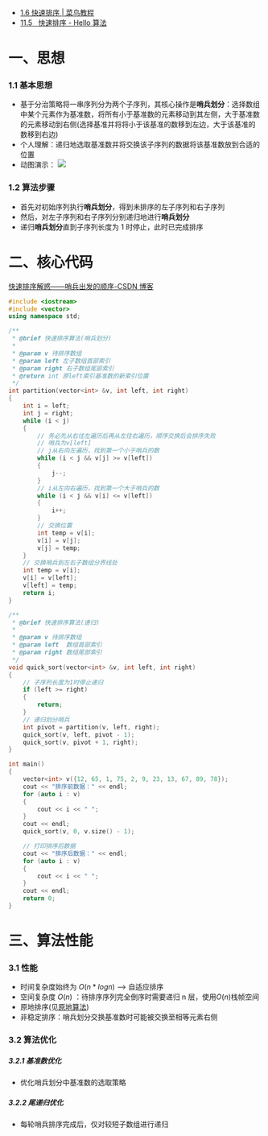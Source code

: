 - [1.6 快速排序 | 菜鸟教程](https://www.runoob.com/w3cnote/quick-sort-2.html)
- [11.5   快速排序 - Hello 算法](https://www.hello-algo.com/chapter_sorting/quick_sort/)

# 一、思想

### 1.1 基本思想

- 基于分治策略将一串序列分为两个子序列，其核心操作是**哨兵划分**：选择数组中某个元素作为基准数，将所有小于基准数的元素移动到其左侧，大于基准数的元素移动到右侧(选择基准并将将小于该基准的数移到左边，大于该基准的数移到右边)
- 个人理解：递归地选取基准数并将交换该子序列的数据将该基准数放到合适的位置
- 动图演示：
  ![](https://www.runoob.com/wp-content/uploads/2019/03/quickSort.gif)

### 1.2 算法步骤

- 首先对初始序列执行**哨兵划分**，得到未排序的左子序列和右子序列
- 然后，对左子序列和右子序列分别递归地进行**哨兵划分**
- 递归**哨兵划分**直到子序列长度为 1 时停止，此时已完成排序

# 二、核心代码

[快速排序解惑——哨兵出发的顺序-CSDN 博客](https://blog.csdn.net/csdnqixiaoxin/article/details/89429528)

```cpp
#include <iostream>
#include <vector>
using namespace std;

/**
 * @brief 快速排序算法(哨兵划分)
 *
 * @param v 待排序数组
 * @param left 左子数组首部索引
 * @param right 右子数组尾部索引
 * @return int 原left索引基准数的新索引位置
 */
int partition(vector<int> &v, int left, int right)
{
    int i = left;
    int j = right;
    while (i < j)
    {
	    // 务必先从右往左遍历后再从左往右遍历，顺序交换后会排序失败
	    // 哨兵为v[left]
        // j从右向左遍历，找到第一个小于哨兵的数
        while (i < j && v[j] >= v[left])
        {
            j--;
        }
        // i从左向右遍历，找到第一个大于哨兵的数
        while (i < j && v[i] <= v[left])
        {
            i++;
        }
        // 交换位置
        int temp = v[i];
        v[i] = v[j];
        v[j] = temp;
    }
    // 交换哨兵到左右子数组分界线处
    int temp = v[i];
    v[i] = v[left];
    v[left] = temp;
    return i;
}

/**
 * @brief 快速排序算法(递归)
 *
 * @param v 待排序数组
 * @param left  数组首部索引
 * @param right 数组尾部索引
 */
void quick_sort(vector<int> &v, int left, int right)
{
    // 子序列长度为1时停止递归
    if (left >= right)
    {
        return;
    }
    // 递归划分哨兵
    int pivot = partition(v, left, right);
    quick_sort(v, left, pivot - 1);
    quick_sort(v, pivot + 1, right);
}

int main()
{
    vector<int> v({12, 65, 1, 75, 2, 9, 23, 13, 67, 89, 78});
    cout << "排序前数据：" << endl;
    for (auto i : v)
    {
        cout << i << " ";
    }
    cout << endl;
    quick_sort(v, 0, v.size() - 1);

    // 打印排序后数据
    cout << "排序后数据：" << endl;
    for (auto i : v)
    {
        cout << i << " ";
    }
    cout << endl;
    return 0;
}
```

# 三、算法性能

### 3.1 性能

- 时间复杂度始终为 $O(n*logn)$ --> 自适应排序
- 空间复杂度 $O(n)$ ：待排序序列完全倒序时需要递归 n 层，使用$O(n)$栈帧空间
- 原地排序(见[原地算法](原地算法.md))
- 非稳定排序：哨兵划分交换基准数时可能被交换至相等元素右侧

### 3.2 算法优化

##### 3.2.1 基准数优化

- 优化哨兵划分中基准数的选取策略

##### 3.2.2 尾递归优化

- 每轮哨兵排序完成后，仅对较短子数组进行递归
